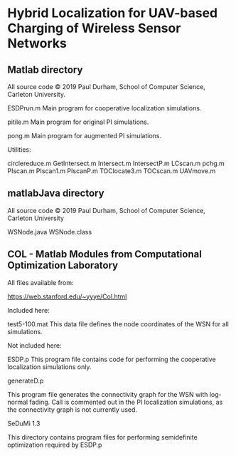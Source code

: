 # Hybrid Localization for UAV-based Charging of Wireless Sensor Networks


## Matlab directory

All source code © 2019 Paul Durham, School of Computer Science, Carleton University.

ESDPrun.m
Main program for cooperative localization simulations.

pitile.m
Main program for original PI simulations.

pong.m
Main program for augmented PI simulations.

Utilities:

circlereduce.m
GetIntersect.m
Intersect.m
IntersectP.m
LCscan.m
pchg.m
PIscan.m
PIscan1.m
PIscanP.m
TOClocate3.m
TOCscan.m
UAVmove.m


## matlabJava directory

All source code © 2019 Paul Durham, School of Computer Science, Carleton University

WSNode.java
WSNode.class


## COL - Matlab Modules from Computational Optimization Laboratory

All files available from:

https://web.stanford.edu/~yyye/Col.html

Included here:

test5-100.mat
This data file defines the node coordinates of the WSN for all simulations.

Not included here:

ESDP.p
This program file contains code for performing the cooperative localization simulations only.

generateD.p

This program file generates the connectivity graph for the WSN with log-normal fading.
Call is commented out in the PI localization simulations, as the connectivity graph is not currently
used.

SeDuMi 1.3

This directory contains program files for performing semidefinite optimization required by ESDP.p
